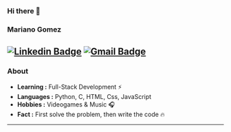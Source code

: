 ### Hi there 👋

### Mariano Gomez 
[![Linkedin Badge](https://img.shields.io/badge/-MarianoGomez-blue?style=flat-square&logo=Linkedin&logoColor=white&link=https://www.linkedin.com/in/mariano-agustin-gomez)](www.linkedin.com/in/mariano-agustin-gomez) [![Gmail Badge](https://img.shields.io/badge/-marianogomezdev@gmail.com-c14438?style=flat-square&logo=Gmail&logoColor=white&link=mailto:marianogomezdev@gmail.com)](mailto:marianogomezdev@gmail.com)
---------------------------------------------------------------------------------------------------------------------------------------------------------------------------------
### About

-  **Learning :** Full-Stack Development :zap:	
-  **Languages :** Python, C, HTML, Css, JavaScript
-  **Hobbies :** Videogames & Music :headphones:
-  **Fact :** First solve the problem, then write the code :fire: 


---------------------------------------------------------------------------------------------------------------------------------------------------------------------------------


